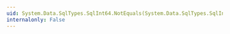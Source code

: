 ```yaml
---
uid: System.Data.SqlTypes.SqlInt64.NotEquals(System.Data.SqlTypes.SqlInt64,System.Data.SqlTypes.SqlInt64)
internalonly: False
---
```

